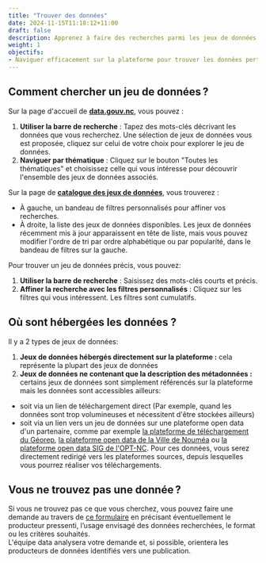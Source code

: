 ```yaml
---
title: "Trouver des données"
date: 2024-11-15T11:18:12+11:00
draft: false
description: Apprenez à faire des recherches parmi les jeux de données disponibles sur la plateforme."
weight: 1
objectifs:
- Naviguer efficacement sur la plateforme pour trouver les données pertinentes
---
```


## Comment chercher un jeu de données ?

Sur la page d'accueil de **[data.gouv.nc](https://data.gouv.nc/)**, vous pouvez :
1. **Utiliser la barre de recherche** : Tapez des mots-clés décrivant les données que vous recherchez. Une sélection de jeux de données vous est proposée, cliquez sur celui de votre choix pour explorer le jeu de données. 
2. **Naviguer par thématique** : Cliquez sur le bouton "Toutes les thématiques" et choisissez celle qui vous intéresse pour découvrir l'ensemble des jeux de données associés.

Sur la page de **[catalogue des jeux de données](https://data.gouv.nc/explore/)**, vous trouverez :
- À gauche, un bandeau de filtres personnalisés pour affiner vos recherches.
- À droite, la liste des jeux de données disponibles.
Les jeux de données récemment mis à jour apparaissent en tête de liste, mais vous pouvez modifier l'ordre de tri par ordre alphabétique ou par popularité, dans le bandeau de filtres sur la gauche.  
  
Pour trouver un jeu de données précis, vous pouvez:
1. **Utiliser la barre de recherche** : Saisissez des mots-clés courts et précis.
2. **Affiner la recherche avec les filtres personnalisés** : Cliquez sur les filtres qui vous intéressent. Les filtres sont cumulatifs. 

<!--## Découvrir la description d'un jeu de données
#### MEMO HOUY-SY
{{< notice type="error" >}}
Expliquer la notion de métadonnée et les différents champs de métadonnées
{{< /notice >}}
-->

## Où sont hébergées les données ?
Il y a 2 types de jeux de données:
1. **Jeux de données hébergés directement sur la plateforme :** cela représente la plupart des jeux de données
2. **Jeux de données ne contenant que la description des métadonnées :**  certains jeux de données sont simplement référencés sur la plateforme mais les données sont accessibles ailleurs:
- soit via un lien de téléchargement direct (Par exemple, quand les données sont trop volumineuses et nécessitent d'être stockées ailleurs)
- soit via un lien vers un jeu de données sur une plateforme open data d'un partenaire, comme par exemple [la plateforme de téléchargement du Géorep](https://georep-dtsi-sgt.opendata.arcgis.com/), [la plateforme open data de la Ville de Nouméa](https://data.noumea.nc/) ou [la plateforme open data SIG de l'OPT-NC](https://maps.opendata.opt.nc/). Pour ces données, vous serez directement redirigé vers les plateformes sources, depuis lesquelles vous pourrez réaliser vos téléchargements.

## Vous ne trouvez pas une donnée ?

Si vous ne trouvez pas ce que vous cherchez, vous pouvez faire une demande au travers de [ce formulaire](https://data.gouv.nc/pages/nous-contacter)
en précisant éventuellement le producteur pressenti, l’usage envisagé des données recherchées, le format ou les critères souhaités.  
L'équipe data analysera votre demande et, si possible, orientera les producteurs de données identifiés vers une publication.